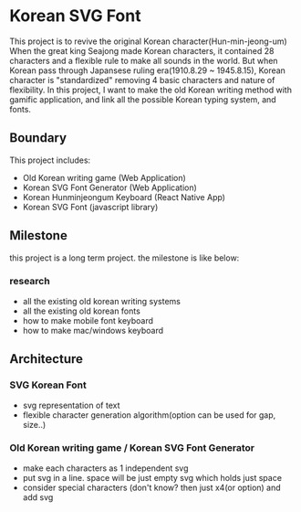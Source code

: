 # Korean SVG Font

This project is to revive the original Korean character(Hun-min-jeong-um)
When the great king Seajong made Korean characters, it contained 28 characters and a flexible rule to make all sounds in the world. But when Korean pass through Japansese ruling era(1910.8.29 ~ 1945.8.15), Korean character is "standardized" removing 4 basic characters and nature of flexibility.
In this project, I want to make the old Korean writing method with gamific application, and link all the possible Korean typing system, and fonts.

## Boundary
This project includes:
- Old Korean writing game (Web Application)
- Korean SVG Font Generator (Web Application)
- Korean Hunminjeongum Keyboard (React Native App)
- Korean SVG Font (javascript library)

## Milestone
this project is a long term project. the milestone is like below:

### research 
  - all the existing old korean writing systems
  - all the existing old korean fonts
  - how to make mobile font keyboard
  - how to make mac/windows keyboard

## Architecture
### SVG Korean Font
  - svg representation of text
  - flexible character generation algorithm(option can be used for gap, size..)
### Old Korean writing game / Korean SVG Font Generator
  - make each characters as 1 independent svg
  - put svg in a line. space will be just empty svg which holds just space
  - consider special characters (don't know? then just x4(or option) and add svg
  
